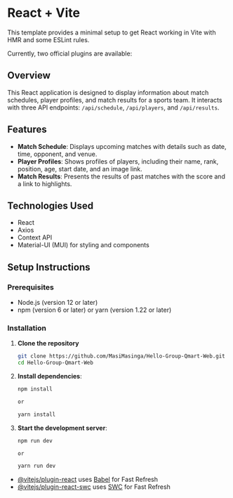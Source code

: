 # React + Vite

This template provides a minimal setup to get React working in Vite with HMR and some ESLint rules.

Currently, two official plugins are available:

## Overview
This React application is designed to display information about match schedules, player profiles, and match results for a sports team. It interacts with three API endpoints: `/api/schedule`, `/api/players`, and `/api/results`.

## Features
- **Match Schedule**: Displays upcoming matches with details such as date, time, opponent, and venue.
- **Player Profiles**: Shows profiles of players, including their name, rank, position, age, start date, and an image link.
- **Match Results**: Presents the results of past matches with the score and a link to highlights.

## Technologies Used
- React
- Axios
- Context API
- Material-UI (MUI) for styling and components

## Setup Instructions

### Prerequisites
- Node.js (version 12 or later)
- npm (version 6 or later) or yarn (version 1.22 or later)

### Installation
1. **Clone the repository**
   ```bash
   git clone https://github.com/MasiMasinga/Hello-Group-Qmart-Web.git
   cd Hello-Group-Qmart-Web

2. **Install dependencies**:
    ```bash
    npm install
    
    or

    yarn install

3. **Start the development server**:
    ```bash
    npm run dev

    or
    
    yarn run dev


- [@vitejs/plugin-react](https://github.com/vitejs/vite-plugin-react/blob/main/packages/plugin-react/README.md) uses [Babel](https://babeljs.io/) for Fast Refresh
- [@vitejs/plugin-react-swc](https://github.com/vitejs/vite-plugin-react-swc) uses [SWC](https://swc.rs/) for Fast Refresh
